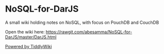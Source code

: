 # NoSQL-for-DarJS
A small wiki holding notes on NoSQL, with focus on PouchDB and CouchDB

Open the wiki here: https://rawgit.com/abesamma/NoSQL-for-DarJS/master/DarJS.html

[Powered by TiddlyWiki](https://tiddlywiki.com)
